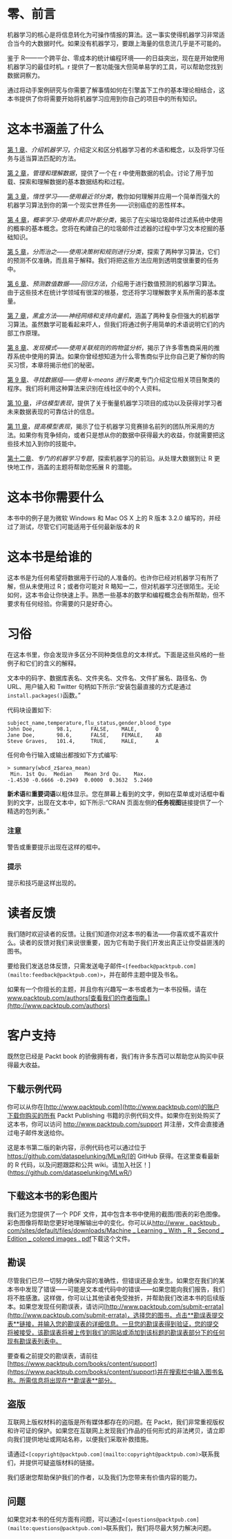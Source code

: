 

# 零、前言

机器学习的核心是将信息转化为可操作情报的算法。这一事实使得机器学习非常适合当今的大数据时代。如果没有机器学习，要跟上海量的信息流几乎是不可能的。

鉴于 R——一个跨平台、零成本的统计编程环境——的日益突出，现在是开始使用机器学习的最佳时机。r 提供了一套功能强大但简单易学的工具，可以帮助您找到数据洞察力。

通过将动手案例研究与你需要了解事情如何在引擎盖下工作的基本理论相结合，这本书提供了你将需要开始将机器学习应用到你自己的项目中的所有知识。

# 这本书涵盖了什么

[第 1 章](ch01.html "Chapter 1. Introducing Machine Learning")、*介绍机器学习*，介绍定义和区分机器学习者的术语和概念，以及将学习任务与适当算法匹配的方法。

[第 2 章](ch02.html "Chapter 2. Managing and Understanding Data")，*管理和理解数据*，提供了一个在 r 中使用数据的机会。讨论了用于加载、探索和理解数据的基本数据结构和过程。

[第 3 章](ch03.html "Chapter 3. Lazy Learning – Classification Using Nearest Neighbors")，*惰性学习——使用最近邻分类*，教你如何理解并应用一个简单而强大的机器学习算法到你的第一个现实世界任务——识别癌症的恶性样本。

[第 4 章](ch04.html "Chapter 4. Probabilistic Learning – Classification Using Naive Bayes")，*概率学习-使用朴素贝叶斯分类*，揭示了在尖端垃圾邮件过滤系统中使用的概率的基本概念。您将在构建自己的垃圾邮件过滤器的过程中学习文本挖掘的基础知识。

[第 5 章](ch05.html "Chapter 5. Divide and Conquer – Classification Using Decision Trees and Rules")，*分而治之——使用决策树和规则进行分类*，探索了两种学习算法，它们的预测不仅准确，而且易于解释。我们将把这些方法应用到透明度很重要的任务中。

[第 6 章](ch06.html "Chapter 6. Forecasting Numeric Data – Regression Methods")、*预测数值数据——回归方法*，介绍用于进行数值预测的机器学习算法。由于这些技术在统计学领域有很深的根基，您还将学习理解数字关系所需的基本度量。

[第 7 章](ch07.html "Chapter 7. Black Box Methods – Neural Networks and Support Vector Machines")，*黑盒方法——神经网络和支持向量机*，涵盖了两种复杂但强大的机器学习算法。虽然数学可能看起来吓人，但我们将通过例子用简单的术语说明它们的内部工作原理。

[第 8 章](ch08.html "Chapter 8. Finding Patterns – Market Basket Analysis Using Association Rules")、*发现模式——使用关联规则的购物篮分析*，揭示了许多零售商采用的推荐系统中使用的算法。如果你曾经想知道为什么零售商似乎比你自己更了解你的购买习惯，本章将揭示他们的秘密。

[第 9 章](ch09.html "Chapter 9. Finding Groups of Data – Clustering with k-means")、*寻找数据组——使用 k-means 进行聚类*,专门介绍定位相关项目聚类的程序。我们将利用这种算法来识别在线社区中的个人资料。

[第 10 章](ch10.html "Chapter 10. Evaluating Model Performance")，*评估模型表现*，提供了关于衡量机器学习项目的成功以及获得对学习者未来数据表现的可靠估计的信息。

[第 11 章](ch11.html "Chapter 11. Improving Model Performance")，*提高模型表现*，揭示了位于机器学习竞赛排名前列的团队所采用的方法。如果你有竞争倾向，或者只是想从你的数据中获得最大的收益，你就需要把这些技术加入到你的技能中。

[第十二章](ch12.html "Chapter 12. Specialized Machine Learning Topics")、*专门的机器学习专题*，探索机器学习的前沿。从处理大数据到让 R 更快地工作，涵盖的主题将帮助您拓展 R 的潜能。



# 这本书你需要什么

本书中的例子是为微软 Windows 和 Mac OS X 上的 R 版本 3.2.0 编写的，并经过了测试，尽管它们可能适用于任何最新版本的 R



# 这本书是给谁的

这本书是为任何希望将数据用于行动的人准备的。也许你已经对机器学习有所了解，但从未使用过 R；或者你可能对 R 略知一二，但对机器学习还很陌生。无论如何，这本书会让你快速上手。熟悉一些基本的数学和编程概念会有所帮助，但不要求有任何经验。你需要的只是好奇心。



# 习俗

在这本书里，你会发现许多区分不同种类信息的文本样式。下面是这些风格的一些例子和它们的含义的解释。

文本中的码字、数据库表名、文件夹名、文件名、文件扩展名、路径名、伪 URL、用户输入和 Twitter 句柄如下所示:“安装包最直接的方式是通过`install.packages()`函数。”

代码块设置如下:

```
subject_name,temperature,flu_status,gender,blood_type
John Doe,       98.1,      FALSE,    MALE,      O
Jane Doe,       98.6,      FALSE,    FEMALE,    AB
Steve Graves,   101.4,     TRUE,     MALE,      A
```

任何命令行输入或输出都按如下方式编写:

```
> summary(wbcd_z$area_mean)
 Min. 1st Qu.  Median    Mean 3rd Qu.    Max. 
-1.4530 -0.6666 -0.2949  0.0000  0.3632  5.2460

```

**新术语**和**重要词语**以粗体显示。您在屏幕上看到的文字，例如在菜单或对话框中看到的文字，出现在文本中，如下所示:“CRAN 页面左侧的**任务视图**链接提供了一个精选的包列表。”

### 注意

警告或重要提示出现在这样的框中。

### 提示

提示和技巧是这样出现的。



# 读者反馈

我们随时欢迎读者的反馈。让我们知道你对这本书的看法——你喜欢或不喜欢什么。读者的反馈对我们来说很重要，因为它有助于我们开发出真正让你受益匪浅的图书。

要给我们发送总体反馈，只需发送电子邮件`<[feedback@packtpub.com](mailto:feedback@packtpub.com)>`，并在邮件主题中提及书名。

如果有一个你擅长的主题，并且你有兴趣写一本书或者为一本书投稿，请在 www.packtpub.com/authors[查看我们的作者指南。](http://www.packtpub.com/authors)



# 客户支持

既然您已经是 Packt book 的骄傲拥有者，我们有许多东西可以帮助您从购买中获得最大收益。

## 下载示例代码

你可以从你在[http://www.packtpub.com](http://www.packtpub.com)的账户下载你购买的所有 Packt Publishing 书籍的示例代码文件。如果你在别处购买了这本书，你可以访问 http://www.packtpub.com/support 并注册，文件会直接通过电子邮件发送给你。

这是本书第二版的新内容，示例代码也可以通过位于 https://github.com/dataspelunking/MLwR/[的 GitHub 获得。在这里查看最新的 R 代码，以及问题跟踪和公共 wiki。请加入社区！](https://github.com/dataspelunking/MLwR/)

## 下载这本书的彩色图片

我们还为您提供了一个 PDF 文件，其中包含本书中使用的截图/图表的彩色图像。彩色图像将帮助您更好地理解输出中的变化。你可以从[http://www . packtpub . com/sites/default/files/downloads/Machine _ Learning _ With _ R _ Second _ Edition _ colored images . pdf](http://www.packtpub.com/sites/default/files/downloads/Machine_Learning_With_R_Second_Edition_ColoredImages.pdf)下载这个文件。

## 勘误

尽管我们已尽一切努力确保内容的准确性，但错误还是会发生。如果您在我们的某本书中发现了错误——可能是文本或代码中的错误——如果您能向我们报告，我们将不胜感激。这样做，你可以让其他读者免受挫折，并帮助我们改进本书的后续版本。如果您发现任何勘误表，请访问[http://www.packtpub.com/submit-errata](http://www.packtpub.com/submit-errata)，选择您的图书，点击**勘误表提交表**链接，并输入您的勘误表的详细信息。一旦您的勘误表得到验证，您的提交将被接受，该勘误表将被上传到我们的网站或添加到该标题的勘误表部分下的任何现有勘误表列表中。

要查看之前提交的勘误表，请前往[https://www.packtpub.com/books/content/support](https://www.packtpub.com/books/content/support)并在搜索栏中输入图书名称。所需信息将出现在**勘误表**部分。

## 盗版

互联网上版权材料的盗版是所有媒体都存在的问题。在 Packt，我们非常重视版权和许可证的保护。如果您在互联网上发现我们作品的任何形式的非法拷贝，请立即向我们提供地址或网站名称，以便我们采取补救措施。

请通过`<[copyright@packtpub.com](mailto:copyright@packtpub.com)>`联系我们，并提供可疑盗版材料的链接。

我们感谢您帮助保护我们的作者，以及我们为您带来有价值内容的能力。

## 问题

如果您对本书的任何方面有问题，可以通过`<[questions@packtpub.com](mailto:questions@packtpub.com)>`联系我们，我们将尽最大努力解决问题。